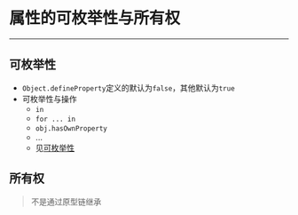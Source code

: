 # 属性的可枚举性与所有权
---
## 可枚举性
- `Object.defineProperty`定义的默认为`false`，其他默认为`true`
- 可枚举性与操作
	- `in`
	- `for ... in`
	- `obj.hasOwnProperty`
	- ...
	- 见[可枚举性](https://developer.mozilla.org/zh-CN/docs/Web/JavaScript/Enumerability_and_ownership_of_properties#%E7%BB%9F%E8%AE%A1%E8%A1%A8)

## 所有权
> 不是通过原型链继承